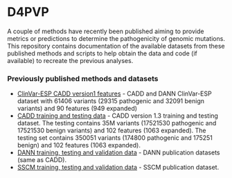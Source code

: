 # D4PVP

A couple of methods have recently been published aiming to provide metrics or predictions to determine the pathogenicity of genomic mutations. This repository contains documentation of the available datasets from these published methods and scripts to help obtain the data and code (if available) to recreate the previous analyses.

### Previously published methods and datasets
  * [ClinVar-ESP CADD version1 features](https://github.com/ryanabo/D4PVP/blob/master/datasets/clinvar_esp_caddv1/README.md) - CADD and DANN ClinVar-ESP dataset with 61406 variants (29315 pathogenic and 32091 benign variants) and 90 features (949 expanded)
  * [CADD training and testing data](https://github.com/ryanabo/D4PVP/blob/master/datasets/cadd/README.md) - CADD version 1.3 training and testing dataset. The testing contains 35M variants (17521530 pathogenic and 17521530 benign variants) and 102 features (1063 expanded). The testing set contains 350051 variants (174800 pathogenic and 175251 benign) and 102 features (1063 expanded). 
  * [DANN training, testing and validation data](https://github.com/ryanabo/D4PVP/blob/master/datasets/dann/README.md) - DANN publication datasets (same as CADD).
  * [SSCM training, testing and validation data](https://github.com/ryanabo/D4PVP/blob/master/datasets/sscm/README.md) - SSCM publication dataset.
